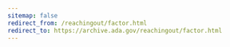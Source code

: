```yaml
---
sitemap: false 
redirect_from: /reachingout/factor.html 
redirect_to: https://archive.ada.gov/reachingout/factor.html 
---
```


